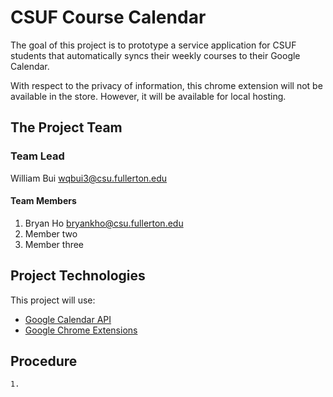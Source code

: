 # CSUF Course Calendar

The goal of this project is to prototype a service application for CSUF students that automatically syncs their weekly courses to their Google Calendar. 

With respect to the privacy of information, this chrome extension will not be available in the store. However,
it will be available for local hosting.

## The Project Team

### Team Lead
William Bui wqbui3@csu.fullerton.edu
#### Team Members
  1. Bryan Ho bryankho@csu.fullerton.edu
  2. Member two
  3. Member three

## Project Technologies

This project will use:
  * [Google Calendar API](https://developers.google.com/calendar/overview)
  * [Google Chrome Extensions](https://developer.chrome.com/extensions/getstarted)

## Procedure
	1. 